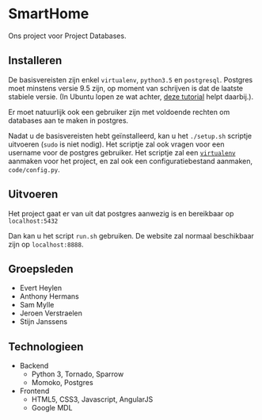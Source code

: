 # SmartHome

Ons project voor Project Databases.

## Installeren

De basisvereisten zijn enkel `virtualenv`, `python3.5` en `postgresql`. Postgres moet minstens versie 9.5 zijn, op moment van schrijven is dat de laatste stabiele versie. (In Ubuntu lopen ze wat achter, [deze tutorial](https://www.howtoforge.com/tutorial/how-to-install-postgresql-95-on-ubuntu-12_04-15_10/) helpt daarbij.).

Er moet natuurlijk ook een gebruiker zijn met voldoende rechten om databases aan te maken in postgres.

Nadat u de basisvereisten hebt geïnstalleerd, kan u het `./setup.sh` scriptje uitvoeren (`sudo` is niet nodig). Het scriptje zal ook vragen voor een username voor de postgres gebruiker. Het scriptje zal een [`virtualenv`](http://docs.python-guide.org/en/latest/dev/virtualenvs/) aanmaken voor het project, en zal ook een configuratiebestand aanmaken, `code/config.py`.


## Uitvoeren

Het project gaat er van uit dat postgres aanwezig is en bereikbaar op `localhost:5432`

Dan kan u het script `run.sh` gebruiken. De website zal normaal beschikbaar zijn op `localhost:8888`.


## Groepsleden

- Evert Heylen
- Anthony Hermans
- Sam Mylle
- Jeroen Verstraelen
- Stijn Janssens


## Technologieen

- Backend
    - Python 3, Tornado, Sparrow
    - Momoko, Postgres
- Frontend
    - HTML5, CSS3, Javascript, AngularJS
    - Google MDL


